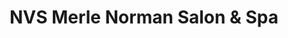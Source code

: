 ---
title: "NVS Merle Norman Salon & Spa"
url: /bel-air/nvs-merle-norman-salon-und-spa/
shop: Kosmetik
---